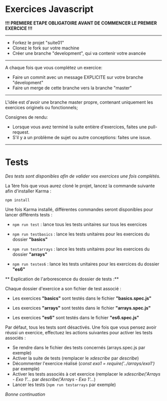 # Exercices Javascript

**!!! PREMIERE ETAPE OBLIGATOIRE AVANT DE COMMENCER LE PREMIER EXERCICE !!!**

-----------------------------------
* Forkez le projet "suite01"
* Clonez le fork sur votre machine
* Créer une branche "development", qui va contenir votre avancée

-----------------------------------
A chaque fois que vous complétez un exercice:
* Faire un commit avec un message EXPLICITE sur votre branche "development"
* Faire un merge de cette branche vers la branche "master"

-----------------------------------
L'idée est d'avoir une branche master propre,
contenant uniquement les exercices originels ou fonctionnels;

Consignes de rendu:
* Lorsque vous avez terminé la suite entière d'exercices, faites une pull-request.
* S'il y a un problème de sujet ou autre conceptions: faites une issue.

-----------------------------------

# Tests

*Des tests sont disponibles afin de valider vos exercices une fois complétés.*

La 1ère fois que vous aurez cloné le projet, lancez la commande suivante afin d'installer Karma :

`npm install`

Une fois Karma installé, différentes commandes seront disponibles pour lancer différents tests :

* `npm run test` : lance tous les tests unitaires sur tous les exercices

* `npm run testbasics` : lance les tests unitaires pour les exercices du dossier **"basics"**

* `npm run testarrays` : lance les tests unitaires pour les exercices du dossier **"arrays"**

* `npm run testes6` : lance les tests unitaires pour les exercices du dossier **"es6"**

** Explication de l'arborescence du dossier de tests :**

Chaque dossier d'exercice a son fichier de test associé :

* Les exercices **"basics"** sont testés dans le fichier **"basics.spec.js"**

* Les exercices **"arrays"** sont testés dans le fichier **"arrays.spec.js"**

* Les exercices **"es6"** sont testés dans le fichier **"es6.spec.js"**

Par défaut, tous les tests sont désactivés. Une fois que vous pensez avoir réussi un exercice, effectuez les actions suivantes pour activer les tests associés :

* Se rendre dans le fichier des tests concernés (arrays.spec.js par exemple)
* Activer la suite de tests (remplacer le _xdescribe_ par _describe_)
* Décommenter l'exercice réalisé (_const exo1 = require('../arrays/exo1')_ par exemple)
* Activer les tests associés à cet exercice (remplacer le _xdescribe('Arrays - Exo 1'..._ par _describe('Arrays - Exo 1'..._)
* Lancer les tests (`npm run testarrays` par exemple)


_Bonne continuation_
